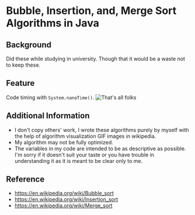# Bubble, Insertion, and, Merge Sort Algorithms in Java

## Background

Did these while studying in university. Though that it would be a waste not to keep these.

## Feature

Code timing with `System.nanoTime()`.
![That's all folks](https://upload.wikimedia.org/wikipedia/commons/e/ea/Thats_all_folks.svg)

## Additional Information

- I don't copy others' work, I wrote these algorithms purely by myself with the help of algorithm visualization GIF images in wikipedia.
- My algorithm may not be fully optimized.
- The variables in my code are intended to be as descriptive as possible. I'm sorry if it doesn't suit your taste or you have trouble in understanding it as it is meant to be clear only to me.

## Reference

- https://en.wikipedia.org/wiki/Bubble_sort
- https://en.wikipedia.org/wiki/Insertion_sort
- https://en.wikipedia.org/wiki/Merge_sort
